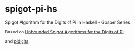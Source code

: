 # spigot-pi-hs

Spigot Algorithm for the Digits of Pi in Haskell - Gosper Series

Based on [Unbounded Spigot Algorithms for the Digits of Pi](https://www.cs.ox.ac.uk/people/jeremy.gibbons/publications/spigot.pdf)

and [pidigits](https://github.com/transmogrifier/pidigits/blob/master/pidigits/pidigits_gosper.py)

